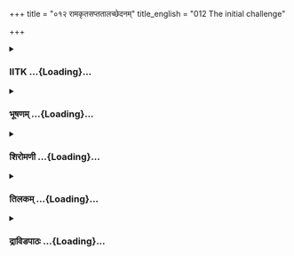 +++
title = "०१२ रामकृतसप्ततालच्छेदनम्"
title_english = "012 The initial challenge"

+++
<div caption="श्रीराम-हरिसीताराममूर्ति-घनपाठिभ्यां वचनम्" class="audioEmbed" src="https://archive.org/download/Ramayana-recitation-Sriram-harisItArAmamUrti-Ghanapaati-v2/Kanda_4/Kanda_4_KSK-012-Rama_Krutham_Saptha_Thala_Chedhanam.mp3"></div>

<div class="js_include collapsed" newlevelforh1="3" title="IITK" unfilled url="/purANam/rAmAyaNam/audIchya-pAThaH/iitk/4_kiShkindhAkANDam/02-vAli-vadhaH/012_rAmakRtasaptatAlachChedanam.md">
<details><summary><h3>IITK ...{Loading}...</h3></summary>

Rama demonstrates his prowess in shooting -- Sugriva fails in the first
combat with Vali -- Rama explains the difficulty in identifying Vali --
advises Sugriva to wear Gajapushpi creeper to help him identify -- once
again Sugriva proceeds to encounter Vali



#### श्लोकः
##### मूलम्
एतच्च वचनं श्रुत्वा सुग्रीवेण सुभाषितम्।  
प्रत्ययार्थं महातेजा रामो जग्राह कार्मुकम्4.12.1॥

##### शब्दार्थः
महातेजाः effulgent, रामः Rama, सुग्रीवस्य Sugriva's, सुभाषितम् good words, एतत् this, श्रुत्वा on hearing, प्रत्ययार्थम्  to create faith, कार्मुकम् bow, जग्राह took up.

##### आङ्ग्लानुवादः
Having heard Sugriva's pleasing words, the brilliant Rama took up the bow in order to inspire confidence in Sugriva.



#### श्लोकः
##### मूलम्
स गृहीत्वा धनुर्घोरं शरमेकं च मानदः।  
सालमुद्दिश्य चिक्षेप ज्यास्वनैः पूरयन्दिशः। 4.12.2॥

##### शब्दार्थः
मानदः subduer of enemy's pride, सः he, घोरम् terrific, धनुः bow, पूरयन् filled, दिशः directions, ज्यास्वनैः by the twang, सालम् sala tree, उद्दिश्य aiming, एकम् single, शरम् arrow, चिक्षेप discharged

##### आङ्ग्लानुवादः
Rama, subduer of the enemy's pride, strung his terrific bow, produced the twang that filled all directions, and discharged a single arrow aimed at the sala tree.



#### श्लोकः
##### मूलम्
स विसृष्टो बलवता बाणस्स्वर्णपरिष्कृतः।  
भित्त्वा सालान् गिरिप्रस्थं सप्त भूमिं विवेश ह4.12.3॥

##### शब्दार्थः
बलवता forcefully, विसृष्टः released, स्वर्णपरिष्कृतः decorated with gold, सः बाणः that arrow, सप्त seven, सालान् sala trees, गिरिप्रस्थम् pierced through the mountain terrain, भित्त्वा on  
splitting, भूमिम् into the earth, विवेश ह entered.

##### आङ्ग्लानुवादः
Released with great force, Rama's arrow embellished with gold pierced through the seven sala trees and splitting the mountain terrain entered the earth.



#### श्लोकः
##### मूलम्
प्रविष्टश्च मुहूर्तेन धरां भित्त्वा महाजवः।  
निष्पत्य च पुनस्तूर्णं स्वतूणीं प्रविवेश ह4.12.4॥

##### शब्दार्थः
महाजवः of great speed, सायकस्तु the arrow, मुहूर्तेन in a moment, सालान् sala trees, भित्त्वा  split, निष्पत्य emerging forth, तम् its, स्वतूणीमेव from his quiver, पुनः again, प्रविवेश ह returned

##### आङ्ग्लानुवादः
In a moment the arrow emerged from the earth which it pierced and reentered the quiver with great speed.



#### श्लोकः
##### मूलम्
तान्दृष्ट्वा सप्त निर्भिन्नान्सालान्वानरपुङ्गवः।  
रामस्य शरवेगेन विस्मयं परमं गतः4.12.5॥

##### शब्दार्थः
वानरपुङ्गवः chief of monkeys, निर्भिन्नान् split through, तान् those, सप्त seven, सालान् sala trees, दृष्ट्वा on seeing, रामस्य Rama's, शरवेगेन by the speed of his arrow, परमम् highly, विस्मयम् wonderstruck, गतः became.

##### आङ्ग्लानुवादः
The chief of the monkeys was struck with wonder seeing Rama's arrow piercing through  the seven sala trees so swiftly.



#### श्लोकः
##### मूलम्
स मूर्ध्ना न्यपतदभ्मौ प्रलम्बीकृतभूषणः।  
सुग्रीवः परमप्रीतो राघवाय कृताञ्जलिः4.12.6॥

##### शब्दार्थः
परमप्रीतः highly pleased, सः सुग्रीवः that Sugriva, राघवाय to Rama, कृताञ्जलिः offered obeisance with folded hands, प्रलम्बीकृतभूषणः ornaments hanging down, मूर्ध्ना forehead, भूमौ on the ground, न्यपतत् prostrated.

##### आङ्ग्लानुवादः
Sugriva was immensely happy and offered obeisance to Rama with folded hands and bowed down and prostrated while his ornaments touched the ground.



#### श्लोकः
##### मूलम्
इदं चोवाच धर्मज्ञं कर्मणा तेन हर्षितः।  
रामं सर्वास्त्रविदुषां श्रेष्ठं शूरमवस्थितम्4.12.7॥

##### शब्दार्थः
तेन by that, कर्मणा by the deed, हर्षितः he felt glad, धर्मज्ञम् the knower of dharma, सर्वास्त्रविदुषाम् among the proficient in the use of arms, श्रेष्ठं the best one, शूरम् valiant, अवस्थितम् who stood there, रामम् at Rama, इदम् this, उवाच च and spoke.

##### आङ्ग्लानुवादः
Sugriva who stood by, elated to watch the deed of Rama, best among the valiant, proficient in the use of arms of all kinds and knower of dharma, saidः



#### श्लोकः
##### मूलम्
सेन्द्रानपि सुरान्सर्वांस्त्वं बाणैः पुरुषर्षभ।  
समर्थस्समरे हन्तुं किं पुन र्वालिनं प्रभो 4.12.8॥

##### शब्दार्थः
पुरुषर्षभ O best among men, प्रभो O lord, त्वम् you, समरे in war, सेन्द्रान् including Indra, सर्वान् all, सुरान् अपि even gods, हन्तुम् to kill, समर्थः are capable, वालिनम् Vali, किं पुनः what to speak of again.

##### आङ्ग्लानुवादः
'O bull among men, O lord, you are capable of killing with your arrows even the gods including Indra in the battle, what to speak of Vali.



#### श्लोकः
##### मूलम्
येन सप्तमहासाला गिरिर्भूमिश्च दारिताः।  
बाणेनैकेन काकुत्स्थ स्थाता ते को रणाग्रतः4.12.9॥

##### शब्दार्थः
काकुत्स्थ O Rama, येन by such a person, एकेन बाणेन with a single arrow, सप्त seven, महासालाः great sala trees, गिरिः mountain, भूमिश्च even earth, दारिताः pierced, ते to  you, रणाग्रतः in the forefront of the battle, कः who, स्थाता can stand.

##### आङ्ग्लानुवादः
'O Rama who can in a battle confront you, capable of splitting seven huge sala trees, the mountain and the earth with a single arrow?



#### श्लोकः
##### मूलम्
अद्य मे विगतश्शोकः प्रीतिरद्य परा मम।  
सुहृदं त्वां समासाद्य महेन्द्रवरुणोपमम्4.12.10॥

##### शब्दार्थः
अद्य now, महेन्द्रवरुणोपमम् comparable to Indra and Varuna, त्वाम् you, सुहृदम् friend, समासाद्य after getting, मे to me, शोकः sorrow, विगतः is gone, अद्य now, मम my, परा supreme, प्रीतिः pleasure.

##### आङ्ग्लानुवादः
'Having found a friend in you comparable to Indra and Varuna, my grief is gone and I am so happy now.



#### श्लोकः
##### मूलम्
तमद्यैव प्रियार्थं मे वैरिणं भ्रातृरूपिणम्।  
वालिनं जहि काकुत्स्थ मया बद्धोऽयमञ्जलिः4.12.11॥

##### शब्दार्थः
काकुत्स्थ O Rama, मे my, भ्रातृरूपिणम् in the form of a brother, वैरिणम् enemy, तं वालिनम्  that Vali, अद्यैव now itself, प्रियार्थम् for my pleasure, जहि you may kill, मया by me, अयम् this, अञ्जलिः reverential obeisance, बद्धः offered.

##### आङ्ग्लानुवादः
'O Rama, for my pleasure kill Vali who is, to me, an enemy in the guise of a brother. I fold my hands to you.



#### श्लोकः
##### मूलम्
ततो रामः परिष्वज्य सुग्रीवं प्रियदर्शनम्।  
प्रत्युवाच महाप्राज्ञो लक्ष्मणानुगतं वचः4.12.12॥

##### शब्दार्थः
ततः then, महाप्राज्ञः very wise, रामः Rama, प्रियदर्शनम् handsome, लक्ष्मणानुगतम् following Lakshmana, सुग्रीवम् Sugriva, परिष्वज्य having embraced, वचः these words, प्रत्युवाच said in reply.

##### आङ्ग्लानुवादः
Then wise Rama embraced handsome Sugriva and replied in these words which were agreeable to Lakshmanaः



#### श्लोकः
##### मूलम्
अस्माद्गच्छेम किष्किन्धां क्षिप्रं गच्छ त्वमग्रतः।  
गत्वा चाह्वय सुग्रीव वालिनं भ्रातृगन्धिनम्4.12.13॥

##### शब्दार्थः
सुग्रीव Sugriva, क्षिप्रम् at once, अस्मात् from here, किष्किन्थाम् to Kishkinda, गच्छेम will go, त्वम् you, क्षिप्रम् at once, अग्रतः forward, गच्छ go, गत्वा on going, भ्रातृगन्धिनम् a brother for name's sake, वालिनम् Vali, आह्वय invite.

##### आङ्ग्लानुवादः
'O Sugriva, get ready at once. We will promptly proceed to Kishkinda from here. Go ahead and challenge Vali, your brother only in name, to a combat.'



#### श्लोकः
##### मूलम्
सर्वे ते त्वरितं गत्वा किष्किन्धां वालिनः पुरीम्।  
वृक्षैरात्मानमावृत्य व्यतिष्ठन्गहने वने4.12.14॥

##### शब्दार्थः
ते सर्वे they all, वालिनः Vali's, पुरीम् capital, किष्किन्धाम् Kishkinda, त्वरितम् quickly, गत्वा went, गहने dense, वने forest, वृक्षैः with trees, आत्मानम् themselves, अवृ़त्य after covering, अतिष्ठन् stayed.

##### आङ्ग्लानुवादः
Thay all rushed to Kishkinda, the capital of Vali and waited in the thick forest behind the trees.



#### श्लोकः
##### मूलम्
सुग्रीवो व्यनदद्घोरं वालिनोऽऽह्वानकारणात्।  
गाढं परिहितो वेगान्नादैर्भिन्दन्निवाम्बरम्4.12.15॥

##### शब्दार्थः
सुग्रीवः Sugriva, गाढं tightly, परिहितः tightened the cloth around waist, वेगात् with speed, नादैः by roaring, अम्बरम् sky, भिन्दन्निव as if piercing the sky, वालिनः Vali's, ह्वानकारणात् to call out, घोरम् terrific, व्यनदत् screamed.

##### आङ्ग्लानुवादः
Sugriva tightened up his waist cloth hurriedly and roared terrifically as though piercing the sky. And screamed  for Vali.



#### श्लोकः
##### मूलम्
तं श्रुत्वा निनदं भ्रातुः क्रुद्धो वाली महाबलः।  
निश्चक्राम सुसंरब्धो भास्करोऽस्ततटादिव4.12.16॥

##### शब्दार्थः
महाबलः powerful, वाली Vali, भ्रातुः brother's, तं निनदम्  roaring, श्रुत्वा  hearing, क्रुद्धः enraged, सुसंरब्धः overwhelmed, अस्ततटात् from behind the western bank of the ocean, भास्करः Sun, यथा like, निष्पपात came out.

##### आङ्ग्लानुवादः
On hearing his brother roaring, powerful Vali was enraged and rushed like the Sun from behind the western shore of the ocean (this simile suggests the downfall of Vali).



#### श्लोकः
##### मूलम्
ततस्सुतुमुलं युद्धं वालिसुग्रीवयोरभूत्।  
गगने ग्रहयोर्घोरं बुधाङ्गारकयोरिव4.12.17॥

##### शब्दार्थः
ततः then, वालिसुग्रीवयोः for Vali and Sugriva, बुधाङ्गारकयोः between Budha                (Mercury) and Angaraka (Mars), ग्रहयोरिव like the planets, सुतुमुलम् tumultous, युद्धम् war, अभूत् took place.

##### आङ्ग्लानुवादः
Then a tumultuous combat took place between Vali and Sugriva who looked like the planets Mercury and Mars.



#### श्लोकः
##### मूलम्
तलैरशनिकल्पैश्च वज्रकल्पैश्च मुष्टिभिः।  
जघ्नतुस्समरेऽन्योन्यं भ्रातरौ क्रोधमूर्छितौ4.12.18॥

##### शब्दार्थः
क्रोधमूर्छितौ senseless with fury, भ्रातरौ brothers, अशनिकल्पैः like thunder, तलैः with palms soles, वज्रकल्पैः like thunderbolts, मुष्टिभिः with fists, समरे in the combat, अन्योन्यम् each other, जघ्नतुः struck.

##### आङ्ग्लानुवादः
The brothers, insensate with fury, struck each other like thunder with their palms, soles  and fists in the combat.



#### श्लोकः
##### मूलम्
ततो रामो धनुष्पाणिस्तावुभौ समुदीक्ष्यतु।  
अन्योन्यसदृशौ वीरावुभौ देवाविवाश्विनौ4.12.19॥

##### शब्दार्थः
ततः then, धनुष्पाणिः wielder of bow, रामः Rama, देवौ two deities, अश्विनौ इव like the twin Aswini Kumaras, अन्योन्यसदृशौ both of them similar in looks, तौ they, उभौ both, वीरौ the two heroes, समुदीक्ष्यतु  watched

##### आङ्ग्लानुवादः
Bow in hand, Rama watched both the heroes who resembled the twin Aswini Kumaras.



#### श्लोकः
##### मूलम्
यन्नावगच्छत्सुग्रीवं वालिनं वापि राघवः।  
ततो न कृतवान्बुद्धिं मोक्तुमन्तकरं शरम्4.12.20॥

##### शब्दार्थः
राघवः Rama, सुग्रीवम् Sugriva, वालिनं वापि or Vali, यत् such and such, नावगच्छत् not able to distinguish, ततः then, अन्तकरम् deadly, शरम् arrow, मोक्तुम् to discharge, बुद्धिम् intellect, न कृतवान्  not made.

##### आङ्ग्लानुवादः
Since Rama was not able to distinguish between Vali and Sugriva, he could not decide whether he should discharge his deadly arrow .



#### श्लोकः
##### मूलम्
एतस्मिन्नन्तरे भग्नस्सुग्रीवस्तेन वालिना।  
अपश्यन्राघवं नाथमृश्यमूकं प्रदुद्रुवे4.12.21॥

##### शब्दार्थः
एतस्मिन् अन्तरे in the mean while, तेन वालिना by Vali, भग्नः discomfited, सुग्रीवः Sugriva, नाथम्  lord, राघवम् Rama, अपश्यन् not finding, ऋश्यमूकम् to Rishyamuka, प्रदुद्रुवे ran.

##### आङ्ग्लानुवादः
Discomfited  by Vali, and not seeing Rama around, Sugriva ran towards Rishyamuka mountain.



#### श्लोकः
##### मूलम्
क्लान्तो रुधिरसिक्ताङ्गः प्रहारैर्जर्झरीकृतः।  
वालिनाऽभिद्रुतः क्रोधात्प्रविवेश महावनम्4.12.22॥

##### शब्दार्थः
वालिना by Vali, क्रोधात् angry, अभिद्रुतः chased, क्लान्तः exhausted, रुधिरसिक्ताङ्गः body drenched in blood, प्रहारैः with strokes, जर्झरीकृतः mauled, महावनम् great grove (of Matanga), प्रविवेश entered.

##### आङ्ग्लानुवादः
Exhausted, disfigured and body mauled and drenched in blood all over, Sugriva, chased by the infuriated Vali, entered the region of  great sage Matanga.



#### श्लोकः
##### मूलम्
तं प्रविष्टं वनं दृष्ट्वा वाली शापभयार्दितः।  
मुक्तो ह्यसि त्वमित्युक्त्वा स निवृत्तो महाद्युतिः4.12.23॥

##### शब्दार्थः
वनम् grove, प्रविष्टम् entered, तम् him, दृष्ट्वा after seeing, महाद्युतिः effulgent, वाली Vali, त्वम् you, मुक्तः असि हि you have escaped, इति thus, उक्त्वा having said, शापभयात् by the fear of the curse, ततः then, निवृत्तः returned.

##### आङ्ग्लानुवादः
Effulgent Vali saw Sugriva entering the (prohibited) grove and turned back due to the fear of the curse (of sage Matanga) saying, 'You have escaped'.



#### श्लोकः
##### मूलम्
राघवोऽसि सह भ्रात्रा सह चैव हनूमता।  
तदेव वनमागच्छत्सुग्रीवो यत्र वानरः4.12.24॥

##### शब्दार्थः
राघवोऽपि Rama too, भ्रात्रा सह along with brother, हनूमता च सह also with Hanuman, वानरः Vanara, सुग्रीवः Sugriva, यत्र where, तत् that, वनमेव to the grove, आगच्छत् arrived.

##### आङ्ग्लानुवादः
Rama together with Lakshmana and Hanuman also arrived at the same gave where  Sugriva was.



#### श्लोकः
##### मूलम्
तं समीक्ष्यागतं रामं सुग्रीवस्सहलक्ष्मणम्।  
ह्रीमान्दीनमुवाचेदं वसुधामवलोकयन्4.12.25॥

##### शब्दार्थः
सुग्रीवः Sugriva, आगतम् coming in, सहलक्ष्मणम् along with Lakshmana, तं रामम् that Rama, दृष्ट्वा seeing, ह्रीमान् ashamed, वसुधाम् ground, अवलोकयन् looking down , दीनम्  piteously, इदम् this, उवाच spoke.

##### आङ्ग्लानुवादः
At the sight of Rama accompanied by Lakshmana, Sugriva felt ashmed and aggrieved, and looking down on the ground, saidः



#### श्लोकः
##### मूलम्
आह्वयस्वेति मामुक्त्वा दर्शयित्वा च विक्रमम्।  
वैरिणा घातयित्वा च किमिदानीं त्वया कृतम्4.12.26॥

##### शब्दार्थः
आह्वयस्व asked me to declare, इति thus, माम् me, उक्त्वा after telling, विक्रमम् prowess, दर्शयित्वा having demonstrated, वैरिणा by the enemy, घातयित्वा  had hit me, त्वया  by you, इदानीम् this way, किं कृतम् why did you do?

##### आङ्ग्लानुवादः
'You demonstrated your prowess and directed me to challenge Vali and then why did you make the enemy hit me thus?



#### श्लोकः
##### मूलम्
तामेन वेलां वक्तव्यं त्वया राघव तत्त्वतः।  
वालिनं न निहन्मीति ततो नाहमितो व्रजे4.12.27॥

##### शब्दार्थः
राघव Rama, तां वेलामेव at that time, त्वया by you, वालिनम् Vali, न निहन्मि I will not kill, इति thus, तत्त्वतः truly, वक्तव्यम् should have been said, ततः then, अहम् I, इतः from this place, न व्रजे would not have gone.

##### आङ्ग्लानुवादः
'Had you, in fact, told me that you were not going to kill Vali, I would not have budged from this place.'



#### श्लोकः
##### मूलम्
तस्य चैवं ब्रुवाणस्य सुग्रीवस्य महात्मनः।  
करुणं दीनया वाचा राघवः पुनरब्रवीत्4.12.28॥

##### शब्दार्थः
महात्मनः great soul, तस्य सुग्रीवस्य Sugriva's, दीनया a piteous, वाचा by word, करुणम् compasionately, एवम् in that manner, ब्रुवाणस्य while he spoke, राघवः Rama, पुनः again, अब्रवीत् said.

##### आङ्ग्लानुवादः
On hearing the great Sugriva's miserable and moving words, Rama again saidः



#### श्लोकः
##### मूलम्
सुग्रीव श्रूयातां तात क्रोधश्च व्यपनीयताम्।  
कारणं येन बाणोऽयं न मया स विसर्जितः4.12.29॥

##### शब्दार्थः
तात O dear, सुग्रीव Sugriva, येन why, सः अयम् this, बाणः arrow, मया by me, न विसर्जितः not released, कारणम् reason, श्रूयताम् listen to me, क्रोधः anger, व्यपनीयतां च dispel.

##### आङ्ग्लानुवादः
'O dear Sugriva dispel your anger and listen to me why I had not released the arrow.



#### श्लोकः
##### मूलम्
अलङ्कारेण वेषेण प्रमाणेन गतेन च।  
त्वं च सुग्रीव वाली च सदृशौ स्थः परस्परम्4.12.30॥

##### शब्दार्थः
सुग्रीव Sugriva, अलङ्कारेण in personal embelishment, वेषेण in form, प्रमाणेन in appearance, गतेन च in your movements, त्वं च your, वाली च and Vali, परस्परम् to each other, सदृशौ both similar, स्थः are.

##### आङ्ग्लानुवादः
'O Sugriva in form, ornaments and movements there is perfect resemblance between you and Vali.



#### श्लोकः
##### मूलम्
स्वरेण वर्चसा चैव प्रेक्षितेन च वानर।  
विक्रमेण च वाक्यैश्च व्यक्तिं वां नोपलक्षये4.12.31॥

##### शब्दार्थः
वानर monkey, स्वरेण in voice, वर्चसा चैव or in splendour, प्रेक्षितेन in looks, विक्रमेण च in valour, वाक्यैश्च in talk, वाम् between the two, व्यक्तिम् difference, नोपलक्षये I have not seen.

##### आङ्ग्लानुवादः
'O monkey in your voice, in brightness, in looks, in valour or in words I have marked no difference between you.



#### श्लोकः
##### मूलम्
ततोऽहं रूपसादृश्यान्मोहितो वानरोत्तम।  
नोत्सृजामि महावेगं शरं शत्रुनिबर्हणम्4.12.32॥

##### शब्दार्थः
वानरोत्तम distinguished monkey, ततः then, रूपसादृश्यात् similar appearance, मोहितः bewildered, अहम् I was, महावेगम् swift, शत्रुनिबर्हणम् that which can destroy enemy, शरम्  
arrow, नोत्सृजामि I have not let loose.

##### आङ्ग्लानुवादः
'O distinguished monkey you both are so similar in form that I was puzzled and did not release my swift arrow that could have destroyed the enemy.



#### श्लोकः
##### मूलम्
जीवितान्तकरं घोरं सादृश्यात्तु विशङ्कितः।  
मूलघातो न नौ स्याद्धि द्वयोरपि कृतो मया4.12.33॥

##### शब्दार्थः
सादृश्यात् due to similar appearance, विशङ्कितः I doubted, जीवितान्तकरम् deadly arrow, घोरम् terrific, नौ of us, द्वयोः of both, मूलघातः strike at the root, स्याद्धि may be indeed, मया by myself, न कृतः was not done.

##### आङ्ग्लानुवादः
'I was doubtful because of your similar appearance. I thought that I should not strike at the very root of the interests of both of us. Therefore, I did not release the terrific and deadly  arrow.



#### श्लोकः
##### मूलम्
त्वयि वीरे विपन्ने हि अज्ञानाल्लाघवान्मया।  
मौढ्यं च मम बाल्यं च ख्यापितं स्यात्कपीश्वर4.12.34॥

##### शब्दार्थः
वीरे warrior, कपीश्वर O lord of monkeys, अज्ञानात् by ignorance, लाघवात् due to thoughtlessness, त्वयि विपन्ने in your danger, मया by me, मम my, मौढ्यं च folly, बाल्यं च childishness, ख्यापितम् revealed, स्यात् will be.

##### आङ्ग्लानुवादः
'O lord of monkeys I would have betrayed my foolishness and childishness had I exposed you to danger by my ignorance and thoughtlessness.



#### श्लोकः
##### मूलम्
दत्ताभयवधो नाम पातकं महदुच्यते।  
अहं च लक्ष्मणश्चैव सीता च वरवर्णिनी4.12.35॥  
त्वदधीना वयं सर्वे वनेऽस्मिन् शरणं भवान्।

##### शब्दार्थः
दत्ताभयवधो नाम killing a person after promising protection, महत् great, पातकम् sin, उच्यते it  
is said to be, अहं च I also, लक्ष्मणश्चैव even Lakshmana, वरवर्णिनी darling, सीता च Sita also, वयं सर्वे all of us, त्वदधीनाः under your care, अस्मिन् in this regard, भवान् you, शरणम् refuge.

##### आङ्ग्लानुवादः
'It is said that killing a person to whom protection is promised is highly sinful. Lakshmana, darling Sita and me, are under your care and you are our refuge.



#### श्लोकः
##### मूलम्
तस्माद्युध्यस्व भूयस्त्वं मा मा शङ्केश्च वानर4.12.36॥  
एतन्मुहूर्ते सुग्रीव पश्य वालिनमाहवे।  
निरस्तमिषुणैकेन वेष्टमानं महीतले4.12.37॥

##### शब्दार्थः
वानर monkey, तस्मात् therefore, त्वम् you, भूयः again go, युध्यस्व fight, मा मा do not do not, शङ्केश्च you may doubt me, एतन्मुहूर्ते  in one moment, मया by me, आहवे in war, एकेन by a single, बाणेन by arrow, निरस्तम् thrown down, महीतले on the ground, वेष्टमानम्  rolling, वालिनम् Vali, पश्य see.

##### आङ्ग्लानुवादः
'Therefore, O monkey, go and engage yourself in fight again. Do not suspect me. With this single arrow of mine, in one moment you will see Vali thrown down and rolling on the ground in this combat.



#### श्लोकः
##### मूलम्
अभिज्ञानं कुरुष्व त्वमात्मनो वानरेश्वर।  
येन त्वामभिजानीयां द्वन्द्वयुद्धमुपागतम्4.12.38॥

##### शब्दार्थः
वानरेश्वर lord of monkeys, द्वन्द्वयुद्धम् duel, उपागतम् has come, त्वाम् you, येन by which,  अभिजानीयाम् I may recognise you, अभिज्ञानम् an identification, आत्मनः you, कुरुष्व may put on.

##### आङ्ग्लानुवादः
'O lord of monkeys while you both are engaged in a duel wear some identification mark by which I can recognise you.



#### श्लोकः
##### मूलम्
गजपुष्पीमिमां फुल्लामुत्पाट्य शुभलक्षणाम्।  
कुरु लक्ष्मण कण्ठेऽस्य सुग्रीवस्य महात्मनः॥4.12.39॥

##### शब्दार्थः
लक्ष्मण Lakshmana, इमाम् these, फुल्लाम् flowers blossomed, शुभलक्षणाम् auspicious, गजपुष्पीम् Gajapushpi, उत्पाट्य plucking, महात्मनः of the great, अस्य सुग्रीवस्य Sugriva's, कण्ठे in the neck, कुरु put on.

##### आङ्ग्लानुवादः
'O Lakshmana this Gajapushpi  in bloom is auspicious. Pluck and fasten it on great Sugriva's neck.'



#### श्लोकः
##### मूलम्
ततो गिरितटे जातामुत्पाट्य कुसुमाकुलाम्।  
लक्ष्मणो गजपुष्पीं तां तस्य कण्ठे व्यसर्जयत्4.12.40॥

##### शब्दार्थः
ततः then, लक्ष्मणः Lakshmana, गिरितटे on the slope of the mountain, जाताम् growing, कुसुमायुताम् flowering, तां गजपुष्पीम् those gajapushpi blossoms, उत्पाट्य  plucked, तस्य his, कण्ठे on the neck, व्यसर्जयत्  fastened on.

##### आङ्ग्लानुवादः
Then Lakshmana went to the mountain slope, plucked the (creeper with) gajapuspi blossoms and fastened it on the neck of Sugriva.



#### श्लोकः
##### मूलम्
स तया शुशुभे श्रीमान् लतया कण्ठसक्तया।  
मालयेव बलाकानां ससन्ध्य इव तोयदः4.12.41॥

##### शब्दार्थः
श्रीमान् lucky, सः Sugriva, कण्ठसक्तया by that on the neck, तया लतय by that creeper, ससन्ध्यः at twilight, तोयदः rain cloud, बलाकानाम् of cranes, मालयेव  like a garland, शुशुभे   glowed.

##### आङ्ग्लानुवादः
With the creeper round the neck, Sugriva looked like the raincloud at twilight, adorned by a row of cranes like a garland.



#### श्लोकः
##### मूलम्
विभ्राजमानो वपुषा रामवाक्यसमाहितः।  
जगाम सह रामेण किष्किन्थां वालिपालिताम्4.12.42॥

##### शब्दार्थः
वपुषा with his body, विभ्राजमानः radiant, सः he, रामवाक्यसमाहितः intent on carrying out Rama's instruction, रामेण सह with Rama, जगाम went, पुनः again, किष्किन्धाम् to Kishkinda,  
वालि पालिताम् ruled by Vali.

##### आङ्ग्लानुवादः
Radiant Sugriva intent on carrying out Rama's words again went to Kishkinda ruled by Vali.  

#### समाप्तिः
 श्रीमद्रामायणे वाल्मीकीय आदिकाव्ये किष्किन्धाकाण्डे द्वादशस्सर्गः॥  
Thus ends the twelfth sarga of Kishkindakanda of the holy Ramayana, the first epic composed by sage Valmiki.

</details>
</div>
<div class="js_include collapsed" newlevelforh1="3" title="भूषणम्" unfilled url="/purANam/rAmAyaNam/audIchya-pAThaH/TIkA/bhUShaNa_iitk/4_kiShkindhAkANDam/02-vAli-vadhaH/012_rAmakRtasaptatAlachChedanam.md">
<details><summary><h3>भूषणम् ...{Loading}...</h3></summary>



एतच्च वचनं श्रुत्वा सुग्रीवेण सुभाषितम् ।  

प्रत्ययार्थं महातेजा रामो जग्राह कार्मुकम्  ॥  ४।१२।१  ॥   

स गृहीत्वा धनुर्घोरं शरमेकं च मानदः ।  

सालमुद्दिश्य चिक्षेप ज्यास्वनैः पूरयन् दिशः  ॥  ४।१२।२  ॥   

अथ प्रत्ययपूर्वकं वालिवधाय गमनं द्वादशे एतच्चेत्यादि  ॥  ४।१२।१,२  ॥   

  

स विसृष्टो बलवता बाणः स्वर्णपरिष्कृतः ।  

भित्त्वा सालान् गिरिप्रस्थे सप्त भूमिं विवेश ह  ॥  ४।१२।३  ॥   

स इति । सः एकसालोद्देशेन विसृष्टः स्वर्णपरिष्कृतः स्वर्णपट्टालङ्कृतः ।
अनेन सर्वोत्तमत्वमुक्तम् । सालानिति । सप्त सालान् भित्त्वा गिरिप्रस्थे
गिरिप्रस्थमार्गेण भूमिं विवेश । इत्थं ह्युक्तमभियुक्तैः "सालांश्च सप्त
सगिरीन् सरसातलान्" इति । संक्षेपे च "गिरिं रसातलं चैव" इति ।
अन्यस्त्वपपाठः  ॥  ४।१२।३  ॥   

  

प्रविष्टश्च मुहूर्तेन धरां भित्त्वा महाजवः ।  

निष्पत्य च पुनस्तूर्णं स्वतूर्णीं प्रविवेश ह  ॥  ४।१२।४  ॥   

प्रविष्ट इति । धरां भित्त्वा प्रविष्टः स शरः महाजवत्वान्मुहूर्तेन
निष्पत्य निर्गत्य पुनस्तां तूणीं प्रविवेश । मन्त्रप्रभावेनाचेतनस्यापि
पुनरागमनम्  ॥  ४।१२।४  ॥   

  

तान् दृष्ट्वा सप्त निर्भिन्नान् सालान् वानरपुङ्गवः ।  

रामस्य शरवेगेन विस्मयं परमं गतः  ॥  ४।१२।५  ॥   

तानिति । दृष्ट्वेत्यनेनाल्पज्ञत्वात्सुग्रीवः सालानेव भिन्नान् ददर्श ।
सप्तभूमिप्रवेशं त्वहमेव धर्मवीर्येण पश्यामीति भावः  ॥  ४।१२।५  ॥   

  

स मूर्ध्ना न्यपतद्भूमौ प्रलम्बीकृतभूषणः ।  

सुग्रीवः परमप्रीतो राघवाय कृताञ्चलिः  ॥  ४।१२।६  ॥   

इदं चोवाच धर्मज्ञं कर्मणा तेन हर्षितः ।  

रामं सर्वास्त्रविदुषां श्रेष्ठं शूरमवस्थितम्  ॥  ४।१२।७  ॥   

सेन्द्रानपि सुरान्त्सर्वांस्त्वं बाणैः पुरुषर्षभ ।  

समर्थः समरे हन्तुं किं पुनर्वालिनं प्रभो  ॥  ४।१२।८  ॥   

येन सप्त महासाला गिरिर्भूमिश्च दारिताः ।  

बाणेनैकेन काकुत्स्थ स्थाता ते को रणाग्रतः  ॥  ४।१२।९  ॥   

अद्य मे विगतः शोकः प्रीतिरद्यः परा मम ।  

सुहृदं त्वां समासाद्य महेन्द्रवरुणोपमम्  ॥  ४।१२।१०  ॥   

तमद्यैव प्रियार्थं मे वैरिणं भ्रातृरूपिणम् ।  

वालिनं जहि काकुत्स्थ मया बद्धो ऽयमञ्जलिः  ॥  ४।१२।११  ॥   

स इति । स सुग्रीवः परमप्रीतः सन् राघवाय कृताञ्जलिः मूर्ध्ना भूमौ न्यपतत्
। शिरसा भूमिं स्पृष्ट्वा प्रणनामेत्यर्थः । प्रलम्बीकृतभूषण इत्यनेन
उदरास्पर्श उक्तः । अनेन भगवद्विषये प्रणामप्रकारः शिक्षितो भवति  ॥ 
४१२।६११  ॥   

  

ततो रामः परिष्वज्य सुग्रीवं प्रियदर्शनम् ।  

प्रत्युवाच महाप्राज्ञो लक्ष्मणानुमतं वचः  ॥  ४।१२।१२  ॥   

अस्माद्गच्छेम किष्किन्धां क्षिप्रं गच्छ त्वमग्रतः ।  

गत्वा चाह्वय सुग्रीव वालिनं भ्रातृगन्धिनम्  ॥  ४।१२।१३  ॥   

तत इति । लक्ष्मणानुमतमिति क्रियाविशेषणम् । भ्रातृगन्धिनं भ्रातृहिंसकम् ।
"गन्धनावक्षेपण" इत्यत्र तथा प्रयोगात् । इति रामः सुग्रीवं प्रत्युवाचेति
पूर्वेणान्वयः  ॥  ४।१२।१२,१३  ॥   

  

सर्वे ते त्वरितं गत्वा किष्किन्धां वालिनः पुरीम् ।  

वृक्षैरात्मानमावृत्य व्यतिष्ठन् गहने वने  ॥  ४।१२।१४  ॥   

सर्व इति । आत्मानं स्वं स्वमित्यर्थः  ॥  ४।१२।१४  ॥   

  

सुग्रीवो व्यनदद् घोरं वालिनो ह्वानकारणात् ।  

गाढं परिहितो वेगान्नादैर्भिन्दन्निवाम्बरम्  ॥  ४।१२।१५  ॥   

सुग्रीव इति । ह्वानम् आह्वनम् । गाढं परिहितः बलवृद्धये दृढबद्धपरिधानः  ॥ 
४।१२।१५  ॥   

  

तं श्रुत्वा निनदं भ्रातुः क्रुद्धो वाली महाबलः ।  

निश्चक्राम सुसंरब्धो भास्करो ऽस्ततटादिव  ॥  ४।१२।१६  ॥   

भास्करो ऽस्ततटादिवेति । यथा सूर्यो ऽस्ततटादवतरन्नदृष्टरश्मिर्भवति
तथेदानीं किष्किन्धानिर्गमनं वालिनो ऽल्पकालेन नाशहेतुरिति
द्योतनार्थमस्ततटादित्युक्तम् । अस्मद्देशोदयगिरिः प्रदेशान्तरापेक्षया
अस्तगिरिरित्युक्तमित्यप्याहुः  ॥  ४।१२।१६  ॥   

  

ततः सुतुमुलं युद्धं वालिसुग्रीवयोरभूत् ।  

गगने ग्रहयोर्घोरं बुधाङ्गारकयोरिव  ॥  ४।१२।१७  ॥   

ततः सुतुमुलमिति । बुधाङ्गारकाख्ययोर्ग्रहयोरिव  ॥  ४।१२।१७  ॥   

  

तलैरशनिकल्पैश्च वज्रकल्पैश्चमुष्टिभिः ।  

जघ्नतुः समरे ऽन्योन्यं भ्रातरौ क्रोधमूर्च्छितौ  ॥  ४।१२।१८  ॥   

अशनिः मेघज्योतिः  ॥  ४।१२।१८  ॥   

  

ततो रामो धनुष्पाणिस्तावुभौ समुदीक्ष्य तु ।  

अन्योन्यसदृशौ वीरावुभौ देवाविवाश्विनौ  ॥  ४।१२।१९  ॥   

यन्नावगच्छत् सुग्रीवं वालिनं वापि राघवः ।  

ततो न कृतवान् बुद्धिं मोक्तुमन्तकरं शरम्  ॥  ४।१२।२०  ॥   

एतस्मिन्नन्तरे भग्नः सुग्रीवस्तेन वालिना ।  

अपश्यन् राघवं नाथमृश्यमूकं प्रदुद्रुवे  ॥  ४।१२।२१  ॥   

तत इत्यादिश्लोकद्वयमेकान्वयम् । उभावश्विनौ देवाविव तावुभौ समुदीक्ष्य
सुग्रीवं वालिनं वा विशेषतो यन्नावगच्छत् ततः तस्मात् रामः शरं मोक्तुं
बुद्धिं न कृतवानित्यन्वयः  ॥  ४।१२।१९२१  ॥   

  

क्लान्तो रुधिरसिक्ताङ्गः प्रहारैर्जर्जरीकृतः ।  

वालिनाभिद्रुतः क्रोधात् प्रविवेश महावनम्  ॥  ४।१२।२२  ॥   

तं प्रविष्टं वनं दृष्ट्वा वाली शापभयार्दितः ।  

मुक्तो ह्यसि त्वमित्युक्त्वा सन्निवृत्तो महाद्युतिः  ॥  ४।१२।२३  ॥   

\[ निवृत्तः स्वपुरीं प्राप क्रोधाविष्टो महाबलः ।\]  

राघवो ऽपि सहभ्रात्रा सह चैव हनूमता ।  

तदेव वनमागच्छत् सग्रीवो यत्र वानरः  ॥  ४।१२।२४  ॥   

जर्जरीकृतः परुषत्वक्कृतः  ॥  ४।१२।२२२४  ॥   

  

तं समीक्ष्यागतं रामं सुग्रीवः सहलक्ष्मणम् ।  

ह्रीमान् दीनमुवाचेदं वसुधामवलोकयन्  ॥  ४।१२।२५  ॥   

वसुधामवलोकयन्निति लज्जानुभावः  ॥  ४।१२।२५  ॥   

  

आह्वयस्वेति मामुक्त्वा दर्शयित्वा च विक्रमम् ।  

वैरिणा घातयित्वा च किमिदानीं त्वया कृतम्  ॥  ४।१२।२६  ॥   

आह्वयस्वेति । दर्शयित्वा च विक्रममिति व्यतिरेकोक्तिः । त्वया किं कृतं,
किं चिन्तितमित्यर्थः । कृतिरनेकार्थः  ॥  ४।१२।२६  ॥   

  

तामेव वेलां वक्तव्यं त्वया राघव तत्त्वतः ।  

वालिनं न निहन्मीति ततो नाहमितो व्रजे  ॥  ४।१२।२७  ॥   

तामेव वेलामिति । अत्यन्तसंयोगे द्वितीया । "वालिनं जहि काकुत्स्थ" इति
प्रार्थनवेलायामित्यर्थः । ततः तथोक्तं चेत्  ॥  ४।१२।२७  ॥   

  

तस्य चैवं ब्रुवाणस्य सुग्रीवस्य महात्मनः ।  

करुणं दीनया वाचा राघवः पुनरब्रवीत्  ॥  ४।१२।२८  ॥   

तस्येति । करुणं सदयम् अब्रवीत्  ॥  ४।१२।२८  ॥   

  

सुग्रीव श्रूयतां तात क्रोधश्च व्यपनीयताम् ।  

कारणं येन बाणो ऽयं न मया स विसर्जितः  ॥  ४।१२।२९  ॥   

सुग्रीवेति । येन कारणेन बाणो न विसर्जितः तत्कारणं श्रुयताम्, श्रुत्वा
क्रोधश्चापनीयतामिति योजना  ॥  ४।१२।२९  ॥   

  

अलङ्कारेण वेषेण प्रमाणेन गतेन च ।  

त्वं च सुग्रीव वाली च सदृशौ स्थः परस्परम्  ॥  ४।१२।३०  ॥   

वेषेण आकारेण प्रमाणेन औन्नत्येन गतेन गमनेन  ॥  ४।१२।३०  ॥   

  

स्वरेण वर्चसा चैव प्रेक्षितेन च वानर ।  

विक्रमेण च वाक्यैश्च व्यक्तिं वां नोपलक्षये ।  

ततो ऽहं रूपसादृश्यान्मोहितो वानरोत्तम  ॥  ४।१२।३१  ॥   

वर्चसा तेजसा प्रेक्षितेन वीक्षणेन वाक्यैः भाषणैः व्यक्तिं विशेषम् । तत
इति । मोहितः सञ्जातमोहः, विशेषानभिज्ञ इत्यर्थः  ॥  ४।१२।३१  ॥   

  

नोत्सृजामि महावेगं शरं शत्रुनिबर्हणम् ।  

जीवितान्तकरं घोरं सादृश्यात्तु विशङ्कितः  ॥  ४।१२।३२  ॥   

मूलघातो न नौ स्याद्धि द्वयोरपिकृतो मया  ॥  ४।१२।३३  ॥   

त्वयि वीरे विपन्ने हि अज्ञानाल्लाघवान्मया ।  

मौढ्यं च मम बाल्यं च ख्यापितं स्याद्धरीश्वर  ॥  ४।१२।३४  ॥   

दत्ताभयवधो नाम पातकं महदुच्यते  ॥  ४।१२।३५  ॥   

अहं च लक्ष्मणश्चैव सीता च वरवर्णिनी ।  

त्वदधीना वयं सर्वे वने ऽस्मिन् शरणं भवान्  ॥  ४।१२।३६  ॥   

नोत्सृजामीत्यादिसार्धश्लोक एकान्वयः । अन्ते इतिकरणं द्रष्टव्यम् ।
द्वयोपरि नौ मया मूलघातो न कृतः स्यादिति हि शरं नोत्सृजामि
नोत्सृष्टवानस्मीति योजना । ननु काञ्चनमालारूपो वालिनो विशेषो ऽस्ति ।
सत्यम्, तस्मिन् दिने तन्न धृत्वा गतवानिति ज्ञेयम् । यद्यप्यत्र
मत्तत्वभोगचिह्नाश्रान्तत्वपुरनिर्गतत्वादिकं वाल्यसाधारणमस्ति, समीपस्था
हनुमदादयश्च प्रष्टुं शक्याः, स्वयं च सूक्ष्मज्ञः, "प्रेक्षितज्ञास्तु
कोसलाः" इत्युक्तेः । तथापि "त्वया मया च कुन्त्या च" इति न्यायेन
साधारण्यं परिहर्तुं दृष्टहेतून् कांश्चिदुक्तवान् राम इति ज्ञेयम्  ॥ 
४।१२।३२३६  ॥   

  

तस्माद्युद्ध्यस्व भूयस्त्वं मा मा शङ्कीश्च वानर ।  

एतन्मुहूर्ते सुग्रीव पश्य वालिनमाहवे ।  

निरस्तमिषुणैकेन वेष्टमानं महीतले  ॥  ४।१२।३७  ॥   

तस्मादिति । मा मा शङ्कीरिति, मा मां प्रति मा शङ्कीः शङ्कां मा कुरु ।
व्यत्ययेन परस्मैपदम् । ४।१२।३७  ॥   

  

अभिज्ञानं कुरुष्व त्वमात्मनो वानरेश्वर ।  

येन त्वामभिजानीयां द्वन्द्वयुद्धमुपागतम्  ॥  ४।१२।३८  ॥   

अभिज्ञानं चिह्नम्  ॥  ४।१२।३८  ॥   

  

गजपुष्पीमिमां फुल्लामुत्पाट्य शुभलक्षणाम् ।  

कुरु लक्ष्मण कण्ठे ऽस्य सुग्रीवस्य महात्मनः  ॥  ४।१२।३९  ॥   

गजपुष्पीं नागपुष्पीं नाम लताम्  ॥  ४।१२।३९  ॥   

  

ततो गरितटे जातामुत्पाट्य कुसुमाकुलाम् ।  

लक्ष्मणो गृजपुष्पीं तां तस्य कण्ठे व्यसर्जयत्  ॥  ४।१२।४०  ॥   

व्यसर्जयत् अमोचयत्, बद्धवान्  ॥  ४।१२।४०  ॥   

  

स तया शुशुभे श्रीमान् लतया कण्ठसक्तया ।  

विपरीत इवाकाशे सूर्यो नक्षत्रमालया  ॥  ४।१२।४१  ॥   

स तयेत्यादि । विपरीत इवेत्याद्युपरि विव्रीयते  ॥  ४।१२।४१  ॥   

  

मालयेव बलाकानां ससन्ध्य इव तोयदः ।  

विभ्राजमानो वपुषा रामवाक्यसमाहितः ।  

जगाम सह रामेण किष्किन्धां वालिपालिताम्  ॥  ४।१२।४२  ॥   

इत्यार्षे श्रीरामायणे वाल्मीकीये आदिकाव्ये श्रीमत्किष्किन्धाकाण्डे
द्वादशः सर्गः  ॥  १२  ॥   

ससन्ध्य इव तोयद इति । सुग्रीवस्य हेमपिङ्गलत्वादिति भावः । अस्मिन् सर्गे
सार्धद्विचत्वारिंशच्छ्लोकाः  ॥  ४।१२।४२  ॥   

इति श्रीगोविन्दराजविरचिते श्रीरामायणभूषणे मुक्ताहाराख्याने
किष्किन्धाकाण्डव्याख्याने द्वादशः सर्गः  ॥  १२  ॥   



</details>
</div>
<div class="js_include collapsed" newlevelforh1="3" title="शिरोमणी" unfilled url="/purANam/rAmAyaNam/audIchya-pAThaH/TIkA/shiromaNI_iitk/4_kiShkindhAkANDam/02-vAli-vadhaH/012_rAmakRtasaptatAlachChedanam.md">
<details><summary><h3>शिरोमणी ...{Loading}...</h3></summary>



सुग्रीवप्रार्थितरामकर्तृकसप्ततालभेदनं वर्णयितुमाह एतदिति । सुग्रीवस्य
सुभाषितमेतद्वचनं श्रुत्वा महातेजा रामः प्रत्ययार्थं सुग्रीवविश्वासार्थं
कार्मुकं धनुर्जग्राह  ॥  ४।१२।१  ॥   

  

स इति । स रामः धनुरेकं शरं च गृहीत्वा सरवैः रवत्वविशिष्टैः रवैरित्यर्थः
। दिशः पूरयन् सन् सालमुद्दिश्य चिक्षेप  ॥  ४।१२।२  ॥   

  

स इति । बलवता रामेण विसृष्टः त्यक्तः स्वर्णपरिष्कृतो बाणः सालान्
तदभिधसप्ततरुन् गिरिप्रस्थं तदाश्रयीभूतगिरिखण्डं च सप्तभूमिम्
अधस्सप्तलोकावरकांश्च भित्त्वा विवेश उद्देश्यातिरिक्तभेदनस्य
सामर्थ्यसूचकत्वान्न प्रयोक्तृनैपुण्यहानिः उपलक्षणतया
ऽन्यस्याप्युद्देश्यता वा  ॥  ४।१२।३  ॥   

  

सायक इति । महाजवः सायकः सालान् उपलक्षणतया तत्प्रभृतीन् मुहूर्तेन
भित्त्वा निष्पत्य बहिरागत्य स्वतूणीमिषुधिं प्रविवेश  ॥  ४।१२।४  ॥   

  

तानिति । वानरपुंगवः सुग्रीवः निर्भिन्नान् सप्तसालान् दृष्ट्वा परमं
विस्मयं गतः  ॥  ४।१२।५  ॥   

  

स इति । परमप्रीतः स सुग्रीवः प्रलम्बीकृतभूषणः
दण्डायमानप्रणामहेतुकप्रलम्बीभूतवनमालादिभूषणविशिष्टः सन् भूमौ मूर्ध्रा
राघवाय न्यपतत्  ॥  ४।१२।६  ॥   

  

इदमिति । तेन तालादिभेदनरूपेण कर्मणा हर्षितः सुग्रीवः धर्मज्ञं
राममिदमुवाच  ॥  ४।१२।७  ॥   

  

तद्वचनाकारमाह-- सेन्द्रानिति । सेन्द्रान् सर्वान् सुरानपि समरे
बाणैर्हन्तुं त्वं समर्थः तर्हि वालिनं हन्तुं समर्थ इति किम्  ॥  ४।१२।८
 ॥   

  

येनेति । येन भवता सप्तमहासाला गिरिः भूमिः सप्ताधोलोकावरणानि दारिताः तस्य
ते रणाग्रतः कः स्थाता  ॥  ४।१२।९  ॥   

  

अद्येति । सुहृदं त्वां समासाद्य प्राप्य अद्य भवदतिपराक्रमदर्शनसमये मे
शोको विगतः अत एव अद्य मम परा प्रीतिर्भवतीति शेषः  ॥  ४।१२।१०  ॥   

  

तमिति । हे काकुत्स्थे मे प्रियार्थं भातृरूपं मे वैरिणं वालिनं जहि अत
एवायमञ्जलिर्मया बद्धः  ॥  ४।१२।११  ॥   

  

तत इति । ततः सुग्रीवप्रार्थनाश्रवणानन्तरं महाप्राज्ञो रामः लक्ष्मणानुगतं
मैत्र्या लक्ष्मणतुल्यत्वं प्राप्तं सुग्रीवं प्रत्युवाच  ॥  ४।१२।१२  ॥   

  

तदाकारमाह-- अस्मादिति । अस्मात् पर्वतात् किष्किन्धां गच्छाम अतस्त्वं
ममाग्रतः क्षिप्रं गच्छ गत्वा च भ्रातृगन्धिनं भ्रातृशब्दबोध्यं
वालिनमाह्वय  ॥  ४।१२।१३ ॥   

  

सर्वे इति । ते रामाज्ञप्ताः सर्वे सुग्रीवभृतयः वालिनः पुरीं किष्किन्धां
गत्वा तन्निष्ठसंयोगानुकूलव्यापारं कृत्वा वृक्षैरात्मानमावृत्य उपगूह्य
गहने दुर्गमे वने किष्किन्धासमीपकानने अतिष्ठन्  ॥  ४।१२।१४  ॥   

  

सुग्रीव इति । गाढं परिहितः वस्त्रेण दृढं बद्धकटिः सुग्रीवः
वालिनोह्वानकारणात् ह्वानार्थं नादैरम्बरं भिन्दन्निव घोरमनदत्  ॥  ४।१२।१५
 ॥   

  

तमिति । महाबलो वाली भ्रातुः निनदं श्रुत्वा सुसंरब्धः यातयुद्धोत्साहः सन्
अस्ततटात् अस्ताचलसमीपात् भास्करः सूर्य इव निष्पपात  ॥  ४।१२।१६  ॥   

  

तत इति । ततः वाल्यागमनान्तरं गगने बुधाङ्गारकयोर्ग्रहयोरिव वालिसुग्रीवयोः
घोरं सुतुमुलं युद्धमभूत्  ॥  ४।१२।१७  ॥   

  

तलैरिति । अशनिकल्पैः वज्रोपमैस्तलैः करपादतलैः वज्रकल्पैः मुष्टिभिश्च
भ्रातरौ अन्योन्यं जघ्नतुः  ॥  ४।१२।१८  ॥   

  

तत इति । ततः युद्धप्रवृत्त्यनन्तरं धनुष्पाणिः रामः उभौ अश्विनौ देवाविव
अन्योन्यसदृशौ उभौ वालिसुग्रीवौ समुदैक्षत  ॥  ४।१२।१९  ॥   

  

यदिति । यद् यस्माद्धेतोः राघवो रामः नावगच्छत् मिलितत्वात्समानाकारत्वाच्च
विविच्य बोद्धुं नैच्छत् ततस्तस्माद्धेतोः अन्तकरं शरं मोक्तुं बुद्धिं
निश्चयं न कृतवान् ॥ एतेन वालिनि रामस्य स्नेहः सूचितः तेन
सुग्रीवविषयकस्नेहस्य पराकाष्ठा व्यञ्जिता तेनेदानीमपि यदि द्वयोर्मैत्री
स्यात्तर्हि न हनिष्यामीति रामाभिप्रायो व्यक्तः  ॥  ४।१२।२० ॥   

  

एतस्मिन्निति । एतस्मिन्नन्तरे समये वालिना भग्नः भग्नकरादिमान् सुग्रीवः
नाथं स्वस्वामिनं राघवमपश्यन् सन् ऋष्यमूकं प्रदुद्रुवे  ॥  ४।१२।२१  ॥   

  

क्लान्त इति । रुधिरेण सिक्तमङ्गं यस्य वालिना प्रहारैर्जर्झरीकृतः अत एव
क्लान्तः ग्लानिं प्राप्तः अत एव अभिद्रुतः सुग्रीवः महावनं प्रविवेश  ॥ 
४।१२।२२  ॥   

  

तमिति । वनं प्रविष्टं तं सुग्रीवं दृष्ट्वा त्वं मुक्तो ऽसीत्युक्त्वा
शापभयात् ततस्तस्मात् महावनात् संनिवृत्तः  ॥  ४।१२।२३  ॥   

  

राघव इति । भ्रात्रा लक्ष्मणेन हनुमता च सह राघवो ऽपि यत्र वानरः सुग्रीवः
तदेव वनमागच्छत्  ॥  ४।१२।२४  ॥   

  

तमिति । सहलक्ष्मणमागतं तं रामं समीक्ष्य ह्रीमान् पराभवहेतुकलज्जावान्
सुग्रीवः वसुधामवलोकयन्सन् दीनमिदमुवाच  ॥  ४।१२।२५  ॥   

  

तद्वचनाकारमाह आह्वयस्वेति । विक्रमं स्वपराक्रमं दर्शयित्वा तालभेदादिना
संप्रदर्श्य मामाह्वयस्व इत्युक्त्वा अरिणा घातयित्वा च त्वया किं कृतम्
इष्टमनिष्टं वा कृतमिति न विद्म इति तात्पर्यम्  ॥  ४।१२।२६  ॥   

  

तामिति । तां वेलां मद्गमनसमये वालिनमहं न निहन्मीति तत्त्वतः यथार्थतः
त्वया वक्तव्यं ततस्तदा इतो ऽहं न व्रजे व्रजेयम् । तां वेलामित्यत्र
सप्तम्यर्थे द्वितीया  ॥  ४।१२।२७  ॥   

  

तस्येति । दीनया वाचा एवं करुणं ब्रुवाणस्य सुग्रीवस्य समीपे राघवः पुनः
अब्रवीत्  ॥  ४।१२।२८  ॥   

  

तद्वचनाकारमाह सुग्रीवेति । हे सुग्रीव येन कारणेन सो ऽयं बाणः मया न
विसर्जितस्त्यक्तः तत्कारणं श्रूयताम् अत एव क्रोधः
बाणप्रक्षेपाभावजनितकोपः व्यपनीयतां त्यज्यताम्  ॥  ४।१२।२९  ॥   

  

तत्कारणमेवाह अलङ्कारेणेति । हे सुग्रीव त्वं वाली च अलङ्कारादिना
स्वरादिना च परस्परं सदृशौ स्थः अतः व्यक्तिं द्वयोर्विभिन्नलोकप्राप्तिं न
उपलक्षये अनुमिनोमि वालिनि मृते त्वमपि तत्स्नेहान्मरिष्यसीति तात्पर्यम् ।
वाक्यैः वचनरचनाविशेषैः अत एव वचसा इत्यनेन न पौनरुक्त्यम् ।
श्लोकद्वयमेकान्वयि  ॥  ४।१२।३०,३१  ॥   

  

तत इति । ततस्तस्मात् रूपसादृश्यात् हेतोः मोहितः मान ऊहितं तर्कितं येन सो
ऽहं महावेगं जीवितान्तकरं घोरं शरं नोत्सृजामि । ननु ममापि मरणे तव का
क्षतिरित्यत आह सादृश्यात् वालिनिष्ठसुग्रीवप्रतियोगिकसदृशत्वात्
तन्मूलकात्तवापि मरणादित्यर्थः, हेतोर्नौ आवयोर्द्वयोर्मूलघातः मूलयोः
राज्यप्राप्तिस्त्रीप्राप्तिरूपहेत्वोर्विघातो विनाशो न स्यात् इति
विशङ्कितो ऽहमभवमिति शेषः । सदृशभ्रातृमरणे तज्जनितदुःखेन यदि सुग्रीवमृतिः
स्यात्तर्हि तद्राज्यप्राप्तिविघातः स्यात् । अतः
तद्व्यापारसाध्यसीताप्राप्तिविरहो भवेदिति तात्पर्यम् । अत एव मया कृतः
प्रक्षेपाभाव इति शेषः । श्लोकद्वयमेकान्वयि  ॥  ४।१२।३२,३३  ॥   

  

त्वयीति । हे वीर अज्ञानात् सदृशभ्रातृवधे सुग्रीवो मरिष्यतीति
विचाराभावपूर्वकवालिवधात् लाघवात् अल्पकालतः त्वयि विपन्ने तच्छोकेन मृते
सति मम मौढ्यं बाल्यं च ख्यापितं स्यात्  ॥  ४।१२।३४  ॥   

  

दोषान्तरमाह दत्तेति । दत्तमभयं यस्मै तस्य वधः महत्पातकम् अत एव अद्भुतं
सर्वेषामाश्चर्यं भविष्यति । अर्धं पृथक् । न केवलं पातकमेव त्वद्वधे
ऽस्मत्कार्यध्वंसो ऽपि भवेदित्याह अहमिति । लक्ष्मणः सीता च वयं च सर्वे
त्वदधीनाः अत एव अस्मिन्वने अहं न जहाति तत् शरणं रक्षको भवान् । एतेन
त्वदभावे ऽस्माकं रक्षापि न स्यादिति सूचितम् । "अस्मदो द्वयोश्च"
इत्यनुशासनादेकस्मिन्नपि रामे बहुवचनप्रयोगः । अर्धद्वयमेकान्वयि  ॥ 
४।१२।३५  ॥   

  

तस्मादिति । तस्मात् वालिकर्तृकवैरत्यागाभावात् हेतोः भूयस्त्वं युध्यस्व
मा मां मा शङ्कीः अयं नागमिष्यतीत्याशङ्कां न कृथाः  ॥  ४।१२।३६  ॥   

  

एतदिति । एतन्मुहूर्ते त्वत्कर्तृकपुनर्युद्धसमये मया एकेनेपुणा निरस्तमत
एव महीतले चेष्टमानं वालिनं त्वं पश्य  ॥  ४।१२।३७  ॥   

  

अभिज्ञानमिति । येन द्वन्द्वयुद्धमुपागतं त्वामहमभिजानीयां भ्रातृमरणजनितं
महत् दुःखमस्मिन्न भविष्यतीति निश्चिनुयां तत् आत्मनो ऽभिज्ञानम्
अतिशोकानुत्पत्त्यभिज्ञापकचिह्नं कुरुष्व  ॥  ४।१२।३८  ॥   

  

तत्प्रकारमाह गजपुष्पीमिति । हे लक्ष्मण फुल्लां
शुभलक्षणामतिशोकानुत्पादकत्वेन शुभप्रापिकां गजपुष्पीं महात्मनः सुग्रीवस्य
कण्ठे कुरु । एतेन गजपुष्पीनिबद्धानामतिशोको न भवतीति सूचितम्  ॥  ४।१२।३९
 ॥   

  

तत इति । ततः रामाज्ञापनानन्तरं गिरितटे जातां कुसुमायुतां
पुष्पैर्व्याप्तां तां शुभां गजपुष्पीं लक्ष्मण उत्पाट्य तस्य कण्ठे
व्यसर्जयत् अबध्नात्  ॥  ४।१२।४०  ॥   

  

स इति । स सुग्रीवः कण्ठसक्तया कण्ठे संबद्धया तया गजपुष्पीलतया बलाकानां
मालया ससंध्यः संध्यारागसहितः तोयदो मेघ इव शुशुभे  ॥  ४।१२।४१  ॥   

  

विभ्राजमान इति । रामवाक्यसमाहितः रामवचने आस्थावान् वपुषा विभ्राजमानः
सुग्रीवः रामेण सह किष्किन्धां पुनर्जगाम  ॥  ४।१२।४२  ॥   

  

इति श्रीमद्वाल्मीकीयरामायणव्याख्याने रामायणशिरोमणौ किष्किन्धाकाण्डे
द्वादशः सर्गः  ॥  ४।१२  ॥   

  



</details>
</div>
<div class="js_include collapsed" newlevelforh1="3" title="तिलकम्" unfilled url="/purANam/rAmAyaNam/audIchya-pAThaH/TIkA/tilaka_iitk/4_kiShkindhAkANDam/02-vAli-vadhaH/012_rAmakRtasaptatAlachChedanam.md">
<details><summary><h3>तिलकम् ...{Loading}...</h3></summary>



 ॥  ४।१२।१,२  ॥   

  

स एकसालोद्देशेनैव क्षिप्तो ऽपि बाणः सप्तसालान्भित्त्वा
तदाश्रमगिरिप्रस्थमपि भित्त्वा तदाधारभूमिमपि भित्वा सप्तभूमिरसातलं
विवेशेत्यर्थः  ॥  ४।१२।३  ॥   

  

निष्पत्य रसातलपर्यन्तं गत्वा तत्रत्यासुरान्हत्वा तमेव तूणं पूर्वाधारं
तूणम् । अनेन रामबाणानां चेतनपरशक्तिमद्देवताधिष्ठितत्वं सूचयति ।
तदुक्तम्-- "युगपत्सप्ततालांश्च रघुनाथो बिभेद ह । पातालदानवान्हत्वा
पुनस्तूणं विवेश च  ॥ " इति  ॥   

४।१२।४,५  ॥   

प्रलम्बी कृतभूषणः
साष्टाङ्गप्रणामशाल्लम्बमानावस्थापन्नोरःकण्ठादिवर्तिसकलभूषणः । कृताञ्जलिः
उत्थानानन्तरमिति शेषः  ॥  ४।१२।६८  ॥   

  

भूमिश्च चात्सप्तपातालास्तद्वर्तिनो ऽसुराश्च  ॥  ४।१२।९११  ॥   

  

लक्ष्मणानुगतम् तत्सममित्यर्थः । यद्वा लक्ष्मणवत्प्रियत्वेनानुगतं
स्वीकृतं सुग्रीवमित्यर्थः  ॥  ४।१२।१२  ॥   

  

अस्मादृष्यमूकात् । भ्रातृगन्धिनमनर्थकभ्रातृव्यपदेशम्  ॥  ४।१२।१३  ॥   

  

आत्मानं स्वदेहान्  ॥  ४।१२।१४  ॥   

  

ह्वानकारणादाह्वाननिमित्तं गाढं परिहितं वस्त्रं येनेत्यर्थः । वाससा दृढं
कटिं बद्धेत्यर्थः । वेगान्नादकारणप्राणवेगात् उत्पन्नैरिति शेषः  ॥ 
४।१२।१५  ॥   

  

भास्करो ऽस्ततटादतिदूरमप्युदयपर्वतमत्यल्पेन कालेन याति, एवमदृश्यस्थानतया
तत्तुल्यगुहातः क्षणेन बहिरागत इत्यर्थः । यत्त्वस्तपदेनोदयगिरिलक्षणम्,
यदपि मेरूत्तरवासिनो ऽधिकृत्येयमुक्तिरिति व्याख्यानं तत्क्लिष्टमसङ्गतं
चेति स्पष्टं सुधियाम्  ॥  ४।१२।१६  ॥   

  

बुधाङ्गारकयोरिव । "वज्रगोकर्णयोर्यथा" इति पाठान्तरम् । वज्रगोकर्णौ
तदाख्यपर्वतौ । यथा तथेति शेषः  ॥  ४।१२।१७  ॥   

  

अशनिर्दम्भोलिः । वज्रं वज्रायुधम्  ॥  ४।१२।१८,१९  ॥   

  

नावगच्छत् विविच्येति शेषः  ॥  ४।१२।२०  ॥   

  

राघवं नाथं रक्षकमित्यपश्यन्नजानन्  ॥  ४।१२।२१,२२  ॥   

  

वनं प्रविष्ठम् ऋष्यमूकस्येति शेषः । स निवृत्तः परावृत्तः  ॥  ४।१२।२३,२४
 ॥   

  

ह्रीमान्पराभूतत्वात्  ॥  ४।१२।२५  ॥   

  

विक्रमं सालभेदनेन घातयित्वा युद्धप्रेरणद्वारा । किं कृतम् अनुचितमेव
कृतमित्यर्थः  ॥  ४।१२।२६  ॥   

  

तामेव वेलाम् । सप्तम्यर्थे द्वितीया । वालिना युद्धप्रेरणवेलायाम् ।
ततस्तदेत्यर्थः । इतः ऋष्यमूकवनादित्यर्थः  ॥  ४।१२।२७,२८  ॥   

  

स बाणो वालिसंहारको बाणः  ॥  ४।१२।२९  ॥   

  

तदेव कारणमाह अलङ्कारेणेति  ॥  ४।१२।३०  ॥   

  

वर्चः शरीरकान्तिः वां युवयोः  ॥  ४।१२।३१  ॥   

  

मोहित इति । नन्विदमनुचितं यद्भगवतो मोहः अमोहे मोह इत्यनृतकथनं च । किं च
पलायनसमये ऋष्यमूकाभिमुकधावनेन व्यक्तिरस्त्येवेति चेन्न । वालिन
आयुर्दायासमाप्त्या तथाकरणे ऽपि सुग्रीवसन्तोषाय
स्वस्मिन्मानुष्यबुद्ध्यनुत्पादाय चात्मनि मोहोत्प्रेक्षया समाधानादक्षतेः
। मोहित इत्यस्येवेति शेषः । ईदृशे विषय एवंविधानृतवचनं न दोषयेत्यप्यनेन
ध्वनितम् । नोत्सृजामि नोदसृजम्  ॥  ४।१२।३२  ॥   

  

विशङ्कितः शङ्कावान् । हि निश्चयेन नावावयोर्द्वयोरपि त्वन्नाशेन मूलघातो न
स्यान्मा भूदित्येतदर्थं मया कृतः शरानुत्सर्ग इति शेषः  ॥  ४।१२।३३  ॥   

  

मूलघातमेव दर्शयति-- त्वयीति । मया विपन्ने मद्व्यापारतो नाशिते ।
अज्ञानमनिश्चयप्रवृत्तिः लाघवाच्चापल्यात्  ॥  ४।१२।३४  ॥   

  

बाधकान्तरमाह-- दत्तमभयमस्मै स दत्ताभयस्तस्य वधो महत्पातकमिति नाम
प्रसिद्धम् । स्वमूलघातमप्याह-- अहमिति  ॥  ४।१२।३५  ॥   

  

मा माशङ्कीरित्याबाधायां द्वित्वम्  ॥  ४।१२।३६३८  ॥   

  

गजपुष्पी नागपुष्पी लता । शुभं सम्यग्लक्षयतीति शुभलक्षणा ताम्  ॥ 
४।१२।३९ ॥   

  

व्यसर्जयन्निसृष्टवान् समर्पितवानित्यर्थः  ॥  ४।१२।४०  ॥   

  

लतया शुक्लपुष्पनागपुष्पीलतया सन्ध्यारागसहिततोयद इव स्वयं बलाकानां मालयेव
तया लतया शुशुभे  ॥  ४।१२।४१  ॥   

  

रामवाक्ये तत्करणे समाहित उद्युक्तः  ॥  ४।१२।४२  ॥   

  

इति श्रीरामाभिरामे श्रीरामीये रामायणतिलके वाल्मीकीय आदिकाव्ये
किष्किन्धाकाण्डे द्वादशः सर्गः  ॥  ४।१२  ॥   

  



</details>
</div>
<div class="js_include collapsed" newlevelforh1="3" title="द्राविडपाठः" unfilled url="/purANam/rAmAyaNam/drAviDapAThaH/4_kiShkindhAkANDam/02-vAli-vadhaH/012_rAmakRtasaptatAlachChedanam.md">
<details><summary><h3>द्राविडपाठः ...{Loading}...</h3></summary>



  
एतच्च वचनं श्रुत्वा सुग्रीवेण सुभाषितम्।  
प्रत्ययार्थं महातेजा रामो जग्राह कार्मुकम् ॥ 4.12.1 ॥   
स गृहीत्वा धनुर्घोरं शरमेकं च मानदः।  
सालमुद्दिश्य चिक्षेप ज्यास्वनैः पूरयन् दिशः ॥ 4.12.2 ॥   
स विसृष्टो बलवता बाणः स्वर्णपरिष्कृतः।  
भित्त्वा सालान् गिरिप्रस्थे सप्त भूमिं विवेश ह ॥ 4.12.3 ॥   
प्रविष्टश्च मुहूर्तेन धरां भित्त्वा महाजवः।  
निष्पत्य च पुनस्तूर्णं स्वतूर्णीं प्रविवेश ह ॥ 4.12.4 ॥   
तान् दृष्ट्वा सप्त निर्भिन्नान् सालान् वानरपुङ्गवः।  
रामस्य शरवेगेन विस्मयं परमं गतः ॥ 4.12.5 ॥   
स मूर्ध्ना न्यपतद्भूमौ प्रलम्बीकृतभूषणः।  
सुग्रीवः परमप्रीतो राघवाय कृताञ्चलिः ॥ 4.12.6 ॥   
इदं चोवाच धर्मज्ञं कर्मणा तेन हर्षितः।  
रामं सर्वास्त्रविदुषां श्रेष्ठं शूरमवस्थितम् ॥ 4.12.7 ॥   
सेन्द्रानपि सुरान्त्सर्वांस्त्वं बाणैः पुरुषर्षभ।  
समर्थः समरे हन्तुं किं पुनर्वालिनं प्रभो ॥ 4.12.8 ॥   
येन सप्त महासाला गिरिर्भूमिश्च दारिताः।  
बाणेनैकेन काकुत्स्थ स्थाता ते को रणाग्रतः ॥ 4.12.9 ॥   
अद्य मे विगतः शोकः प्रीतिरद्यः परा मम।  
सुहृदं त्वां समासाद्य महेन्द्रवरुणोपमम् ॥ 4.12.10 ॥   
तमद्यैव प्रियार्थं मे वैरिणं भ्रातृरूपिणम्।  
वालिनं जहि काकुत्स्थ मया बद्धोऽयमञ्जलिः ॥ 4.12.11 ॥   
ततो रामः परिष्वज्य सुग्रीवं प्रियदर्शनम्।  
प्रत्युवाच महाप्राज्ञो लक्ष्मणानुमतं वचः ॥ 4.12.12 ॥   
अस्माद्गच्छेम किष्किन्धां क्षिप्रं गच्छ त्वमग्रतः।  
गत्वा चाह्वय सुग्रीव वालिनं भ्रातृगन्धिनम् ॥ 4.12.13 ॥   
सर्वे ते त्वरितं गत्वा किष्किन्धां वालिनः पुरीम्।  
वृक्षैरात्मानमावृत्य व्यतिष्ठन् गहने वने ॥ 4.12.14 ॥   
सुग्रीवो व्यनदद् घोरं वालिनो ह्वानकारणात्।  
गाढं परिहितो वेगान्नादैर्भिन्दन्निवाम्बरम् ॥ 4.12.15 ॥   
तं श्रुत्वा निनदं भ्रातुः क्रुद्धो वाली महाबलः।  
निश्चक्राम सुसंरब्धो भास्करोऽस्ततटादिव ॥ 4.12.16 ॥   
ततः सुतुमुलं युद्धं वालिसुग्रीवयोरभूत्।  
गगने ग्रहयोर्घोरं बुधाङ्गारकयोरिव ॥ 4.12.17 ॥   
तलैरशनिकल्पैश्च वज्रकल्पैश्चमुष्टिभिः।  
जघ्नतुः समरेऽन्योन्यं भ्रातरौ क्रोधमूर्च्छितौ ॥ 4.12.18 ॥   
ततो रामो धनुष्पाणिस्तावुभौ समुदीक्ष्य तु।  
अन्योन्यसदृशौ वीरावुभौ देवाविवाश्विनौ ॥ 4.12.19 ॥   
यन्नावगच्छत् सुग्रीवं वालिनं वापि राघवः।  
ततो न कृतवान् बुद्धिं मोक्तुमन्तकरं शरम् ॥ 4.12.20 ॥   
एतस्मिन्नन्तरे भग्नः सुग्रीवस्तेन वालिना।  
अपश्यन् राघवं नाथमृश्यमूकं प्रदुद्रुवे ॥ 4.12.21 ॥   
क्लान्तो रुधिरसिक्ताङ्गः प्रहारैर्जर्जरीकृतः।  
वालिनाभिद्रुतः क्रोधात् प्रविवेश महावनम् ॥ 4.12.22 ॥   
तं प्रविष्टं वनं दृष्ट्वा वाली शापभयार्दितः।  
मुक्तो ह्यसि त्वमित्युक्त्वा सन्निवृत्तो महाद्युतिः ॥ 4.12.23 ॥   
राघवोऽपि सहभ्रात्रा सह चैव हनूमता।  
तदेव वनमागच्छत् सग्रीवो यत्र वानरः ॥ 4.12.24 ॥   
तं समीक्ष्यागतं रामं सुग्रीवः सहलक्ष्मणम्।  
ह्रीमान् दीनमुवाचेदं वसुधामवलोकयन् ॥ 4.12.25 ॥   
आह्वयस्वेति मामुक्त्वा दर्शयित्वा च विक्रमम्।  
वैरिणा घातयित्वा च किमिदानीं त्वया कृतम् ॥ 4.12.26 ॥   
तामेव वेलां वक्तव्यं त्वया राघव तत्त्वतः।  
वालिनं न निहन्मीति ततो नाहमितो व्रजे ॥ 4.12.27 ॥   
तस्य चैवं ब्रुवाणस्य सुग्रीवस्य महात्मनः।  
करुणं दीनया वाचा राघवः पुनरब्रवीत् ॥ 4.12.28 ॥   
सुग्रीव श्रूयतां तात क्रोधश्च व्यपनीयताम्।  
कारणं येन बाणोऽयं न मया स विसर्जितः ॥ 4.12.29 ॥   
अलङ्कारेण वेषेण प्रमाणेन गतेन च।  
त्वं च सुग्रीव वाली च सदृशौ स्थः परस्परम् ॥ 4.12.30 ॥   
विक्रमेण च वाक्यैश्च व्यक्तिं वां नोपलक्षये।  
ततोऽहं रूपसादृश्यान्मोहितो वानरोत्तम ॥ 4.12.31 ॥   
नोत्सृजामि महावेगं शरं शत्रुनिबर्हणम्।  
जीवितान्तकरं घोरं सादृश्यात्तु विशङ्कितः ॥ 4.12.32 ॥   
मूलघातो न नौ स्याद्धि द्वयोरपिकृतो मया ॥ 4.12.33 ॥   
त्वयि वीरे विपन्ने हि अज्ञानाल्लाघवान्मया।  
मौढ्यं च मम बाल्यं च ख्यापितं स्याद्धरीश्वर ॥ 4.12.34 ॥   
दत्ताभयवधो नाम पातकं महदुच्यते ॥ 4.12.35 ॥   
अहं च लक्ष्मणश्चैव सीता च वरवर्णिनी।  
त्वदधीना वयं सर्वे वनेऽस्मिन् शरणं भवान् ॥ 4.12.36 ॥   
एतन्मुहूर्ते सुग्रीव पश्य वालिनमाहवे।  
निरस्तमिषुणैकेन वेष्टमानं महीतले ॥ 4.12.37 ॥   
अभिज्ञानं कुरुष्व त्वमात्मनो वानरेश्वर।  
येन त्वामभिजानीयां द्वन्द्वयुद्धमुपागतम् ॥ 4.12.38 ॥   
गजपुष्पीमिमां फुल्लामुत्पाट्य शुभलक्षणाम्।  
कुरु लक्ष्मण कण्ठेऽस्य सुग्रीवस्य महात्मनः ॥ 4.12.39 ॥   
ततो गरितटे जातामुत्पाट्य कुसुमाकुलाम्।  
लक्ष्मणो गृजपुष्पीं तां तस्य कण्ठे व्यसर्जयत् ॥ 4.12.40 ॥   
स तया शुशुभे श्रीमान् लतया कण्ठसक्तया।  
विपरीत इवाकाशे सूर्यो नक्षत्रमालया ॥ 4.12.41 ॥   
विभ्राजमानो वपुषा रामवाक्यसमाहितः।  
जगाम सह रामेण किष्किन्धां वालिपालिताम् ॥ 4.12.42 ॥   

</details>
</div>
